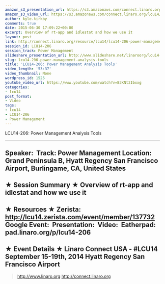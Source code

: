 ```yaml
---
amazon_s3_presentation_url: https://s3.amazonaws.com/connect.linaro.org/hkg15/Videos/09-16-Tuesday/LCU14-206.pdf
amazon_s3_video_url: https://s3.amazonaws.com/connect.linaro.org/lcu14/videos/09-16-Tuesday/LCU14-206-+Power+Management+Analysis+Tools.mp4
author: kyle.kirkby
comments: true
date: 2015-06-30 17:09:22+00:00
excerpt: Overview of rt-app and idlestat and how we use it
layout: post
link: http://connect.linaro.org/resource/lcu14/lcu14-206-power-management-analysis-tools/
session_id: LCU14-206
session_track: Power Management
slideshare_presentation_url: http://www.slideshare.net/linaroorg/lcu14-206-tools-to-analyse-scheduling-behaviour-and-its-impact-on-power-management
slug: lcu14-206-power-management-analysis-tools
title: 'LCU14-206: Power Management Analysis Tools'
video_length: '53:37'
video_thumbnail: None
wordpress_id: 1525
youtube_video_url: https://www.youtube.com/watch?v=83KNt2Ibxxg
categories:
- lcu14
post_format:
- Video
tags:
- lcu14
- LCU14-206
- Power Management
---
```


LCU14-206: Power Management Analysis Tools

---------------------------------------------------

Speaker: 
Track: Power Management
Location: Grand Peninsula B, Hyatt Regency San Francisco Airport, Burlingame, CA, United States
---------------------------------------------------

★ Session Summary ★
Overview of rt-app and idlestat and how we use it
---------------------------------------------------

★ Resources ★
Zerista: http://lcu14.zerista.com/event/member/137732
Google Event: 
Presentation: 
Video: 
Eatherpad: pad.linaro.org/p/lcu14-206
---------------------------------------------------

★ Event Details ★
Linaro Connect USA - #LCU14
September 15-19th, 2014
Hyatt Regency San Francisco Airport
---------------------------------------------------

> http://www.linaro.org
> http://connect.linaro.org
